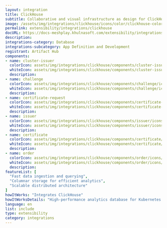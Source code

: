 ```yaml
---
layout: integration
title: ClickHouse
subtitle: Collaborative and visual infrastructure as design for ClickHouse
image: /assets/img/integrations/clickhouse/icons/color/clickhouse-color.svg
permalink: extensibility/integrations/clickhouse
docURL: https://docs-meshplay.khulnasoft.com/extensibility/integrations/clickhouse
description: 
integrations-category: Database
integrations-subcategory: App Definition and Development
registrant: Artifact Hub
components: 
- name: cluster-issuer
  colorIcon: assets/img/integrations/clickhouse/components/cluster-issuer/icons/color/cluster-issuer-color.svg
  whiteIcon: assets/img/integrations/clickhouse/components/cluster-issuer/icons/white/cluster-issuer-white.svg
  description: 
- name: challenge
  colorIcon: assets/img/integrations/clickhouse/components/challenge/icons/color/challenge-color.svg
  whiteIcon: assets/img/integrations/clickhouse/components/challenge/icons/white/challenge-white.svg
  description: 
- name: certificate-request
  colorIcon: assets/img/integrations/clickhouse/components/certificate-request/icons/color/certificate-request-color.svg
  whiteIcon: assets/img/integrations/clickhouse/components/certificate-request/icons/white/certificate-request-white.svg
  description: 
- name: issuer
  colorIcon: assets/img/integrations/clickhouse/components/issuer/icons/color/issuer-color.svg
  whiteIcon: assets/img/integrations/clickhouse/components/issuer/icons/white/issuer-white.svg
  description: 
- name: certificate
  colorIcon: assets/img/integrations/clickhouse/components/certificate/icons/color/certificate-color.svg
  whiteIcon: assets/img/integrations/clickhouse/components/certificate/icons/white/certificate-white.svg
  description: 
- name: order
  colorIcon: assets/img/integrations/clickhouse/components/order/icons/color/order-color.svg
  whiteIcon: assets/img/integrations/clickhouse/components/order/icons/white/order-white.svg
  description: 
featureList: [
  "Fast data ingestion and querying",
  "Columnar storage for efficient analytics",
  "Scalable distributed architecture"
]
howItWorks: "Integrates ClickHouse"
howItWorksDetails: "High-performance analytics database for Kubernetes data"
language: en
list: include
type: extensibility
category: integrations
---
```

